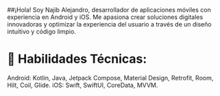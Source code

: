 ##¡Hola! Soy Najib Alejandro, desarrollador de aplicaciones móviles con experiencia en Android y iOS. Me apasiona crear soluciones digitales innovadoras y optimizar la experiencia del usuario a través de un diseño intuitivo y código limpio.

# 🔧 Habilidades Técnicas:

Android: Kotlin, Java, Jetpack Compose, Material Design, Retrofit, Room, Hilt, Coil, Glide.
iOS: Swift, SwiftUI, CoreData, MVVM.
<!--
**BlueAl98/BlueAl98** is a ✨ _special_ ✨ repository because its `README.md` (this file) appears on your GitHub profile.

Here are some ideas to get you started:

- 🔭 I’m currently working on ...
- 🌱 I’m currently learning ...
- 👯 I’m looking to collaborate on ...
- 🤔 I’m looking for help with ...
- 💬 Ask me about ...
- 📫 How to reach me: ...
- 😄 Pronouns: ...
- ⚡ Fun fact: ...
-->
